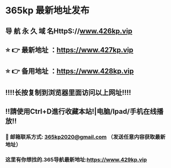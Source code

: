 # 365kp 最新地址发布 
## 导 航 永 久 域 名HttpS://www.426kp.vip
## ⭐️ 👉 最新地址 ：https://www.427kp.vip
## ⭐️ 👉 备用地址 ：https://www.428kp.vip
## ‼️‼️长按复制到浏览器里面访问以上网址‼️‼️
## ‼️請使用Ctrl+D進行收藏本站!|电脑/Ipad/手机在线播放‼️
### 📧 邮箱联系方式: 365kp2020@gmail.com （发送任意内容获取最新地址）
### 这里有你想找的.365导航最新地址:https://www.429kp.vip

